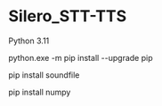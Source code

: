 # Silero_STT-TTS
Python 3.11

python.exe -m pip install --upgrade pip

pip install soundfile 

pip install numpy
